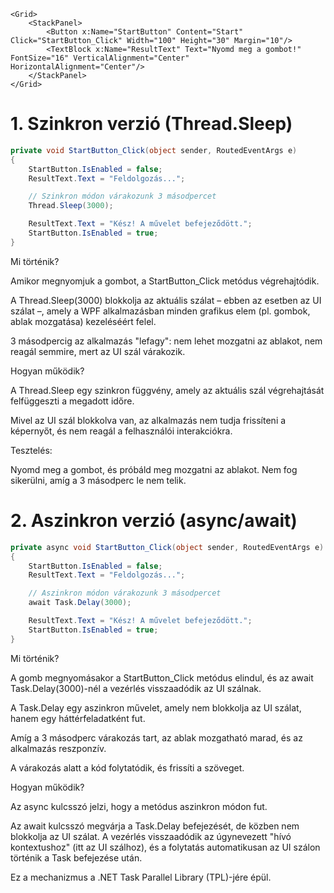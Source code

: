 ```xaml
<Grid>
    <StackPanel>
        <Button x:Name="StartButton" Content="Start" Click="StartButton_Click" Width="100" Height="30" Margin="10"/>
        <TextBlock x:Name="ResultText" Text="Nyomd meg a gombot!" FontSize="16" VerticalAlignment="Center" HorizontalAlignment="Center"/>
    </StackPanel>
</Grid>
```


# 1. Szinkron verzió (Thread.Sleep)

```cs
private void StartButton_Click(object sender, RoutedEventArgs e)
{
    StartButton.IsEnabled = false;
    ResultText.Text = "Feldolgozás...";

    // Szinkron módon várakozunk 3 másodpercet
    Thread.Sleep(3000);

    ResultText.Text = "Kész! A művelet befejeződött.";
    StartButton.IsEnabled = true;
}
```

Mi történik?

Amikor megnyomjuk a gombot, a StartButton_Click metódus végrehajtódik.

A Thread.Sleep(3000) blokkolja az aktuális szálat – ebben az esetben az UI szálat –, amely a WPF alkalmazásban minden grafikus elem (pl. gombok, ablak mozgatása) kezeléséért felel.

3 másodpercig az alkalmazás "lefagy": nem lehet mozgatni az ablakot, nem reagál semmire, mert az UI szál várakozik.

Hogyan működik?

A Thread.Sleep egy szinkron függvény, amely az aktuális szál végrehajtását felfüggeszti a megadott időre.

Mivel az UI szál blokkolva van, az alkalmazás nem tudja frissíteni a képernyőt, és nem reagál a felhasználói interakciókra.

Tesztelés:

Nyomd meg a gombot, és próbáld meg mozgatni az ablakot. Nem fog sikerülni, amíg a 3 másodperc le nem telik.



# 2. Aszinkron verzió (async/await)

```cs
private async void StartButton_Click(object sender, RoutedEventArgs e)
{
    StartButton.IsEnabled = false;
    ResultText.Text = "Feldolgozás...";

    // Aszinkron módon várakozunk 3 másodpercet
    await Task.Delay(3000);

    ResultText.Text = "Kész! A művelet befejeződött.";
    StartButton.IsEnabled = true;
}
```

Mi történik?

A gomb megnyomásakor a StartButton_Click metódus elindul, és az await Task.Delay(3000)-nél a vezérlés visszaadódik az UI szálnak.

A Task.Delay egy aszinkron művelet, amely nem blokkolja az UI szálat, hanem egy háttérfeladatként fut.

Amíg a 3 másodperc várakozás tart, az ablak mozgatható marad, és az alkalmazás reszponzív.

A várakozás alatt a kód folytatódik, és frissíti a szöveget.

Hogyan működik?

Az async kulcsszó jelzi, hogy a metódus aszinkron módon fut.

Az await kulcsszó megvárja a Task.Delay befejezését, de közben nem blokkolja az UI szálat. A vezérlés visszaadódik az úgynevezett "hívó kontextushoz" (itt az UI szálhoz), és a folytatás automatikusan az UI szálon történik a Task befejezése után.

Ez a mechanizmus a .NET Task Parallel Library (TPL)-jére épül.
